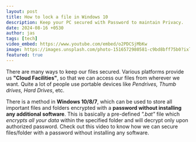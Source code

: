 ```yaml
---
layout: post
title: How to lock a file in Windows 10
description: Keep your PC secured with Password to maintain Privacy.
date: 2024-08-16 +0530
author: jas
tags: [tech]
video_embed: https://www.youtube.com/embed/o2PDCSjMbKw
image: https://images.unsplash.com/photo-1516572980581-c9bd8bff75b0?ixlib=rb-1.2.1&ixid=eyJhcHBfaWQiOjEyMDd9&auto=format&fit=crop&w=750&q=80
featured: true
---
```

There are many ways to keep our files secured. Various platforms provide us **"Cloud Facilities"**, so that we can access our files from wherever we want. Quite a lot of people use portable devices like _Pendrives, Thumb drives, Hard Drives_, etc.

There is a method in **Windows 10/8/7**, which can be used to store all important files and folders encrypted with a **password without installing any additional software**. This is basically a pre-defined _".bat"_ file which _encrypts all your data_ within the specified folder and will decrypt only upon authorized password. Check out this video to know how we can secure files/folder with a password without installing any software.
